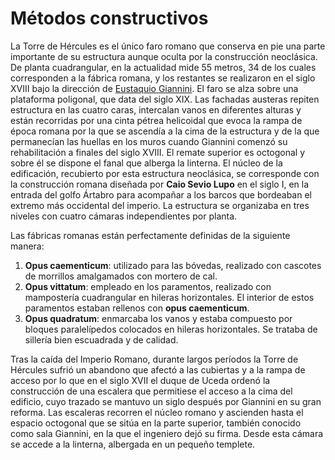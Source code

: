 # Métodos constructivos

La Torre de Hércules es el único faro romano que conserva en pie una parte importante de su estructura aunque oculta por la construcción neoclásica. De planta cuadrangular, en la actualidad mide 55 metros, 34 de los cuales corresponden a la fábrica romana, y los restantes se realizaron en el siglo XVIII bajo la dirección de [Eustaquio Giannini](http://es.wikipedia.org/wiki/Eustaquio_Giannini). El faro se alza sobre una plataforma poligonal, que data del siglo XIX. Las fachadas austeras repiten estructura en las cuatro caras, intercalan vanos en diferentes alturas y están recorridas por una cinta pétrea helicoidal que evoca la rampa de época romana por la que se ascendía a la cima de la estructura y de la que permanecían las huellas en los muros cuando Giannini comenzó su rehabilitación a finales del siglo XVIII. El remate superior es octogonal y sobre él se dispone el fanal que alberga la linterna. El núcleo de la edificación, recubierto por esta estructura neoclásica, se corresponde con la construcción romana diseñada por **Caio Sevio Lupo** en el siglo I, en la entrada del golfo Ártabro para acompañar a los barcos que bordeaban el extremo más occidental del imperio. La estructura se organizaba en tres niveles con cuatro cámaras independientes por planta.


Las fábricas romanas están perfectamente definidas de la siguiente manera: 

1. **Opus caementicum**: utilizado para las bóvedas, realizado con cascotes de morrillos amalgamados con mortero de cal. 
2.  **Opus vittatum**: empleado en los paramentos, realizado con mampostería cuadrangular en hileras horizontales. El interior de estos paramentos estaban rellenos con **opus  caementicum**. 
3.  **Opus quadratum**: enmarcaba los vanos y estaba compuesto por bloques paralelípedos colocados en hileras horizontales. Se trataba de sillería bien escuadrada y de calidad. 

Tras la caída del Imperio Romano, durante largos períodos la Torre de Hércules sufrió un abandono que afectó a las cubiertas y a la rampa de acceso por lo que en el siglo XVII el duque de Uceda ordenó la construcción de una escalera que permitiese el acceso a la cima del edificio, cuyo trazado se mantuvo un siglo después por Giannini en su gran reforma. Las escaleras recorren el núcleo romano y ascienden hasta el espacio octogonal que se sitúa en la parte superior, también conocido como sala Giannini, en la que el ingeniero dejó su firma. Desde esta cámara se accede a la linterna, albergada en un pequeño 
templete. 